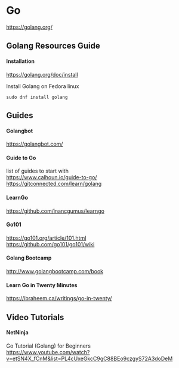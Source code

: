 # Go 

https://golang.org/  

## Golang Resources Guide  

#### Installation

https://golang.org/doc/install  

Install Golang on Fedora linux  

```shell
sudo dnf install golang
```

## Guides

#### Golangbot
https://golangbot.com/  

#### Guide to Go
list of guides to start with  
https://www.calhoun.io/guide-to-go/  
https://gitconnected.com/learn/golang  

#### LearnGo
https://github.com/inancgumus/learngo  

#### Go101
https://go101.org/article/101.html  
https://github.com/go101/go101/wiki  

#### Golang Bootcamp
http://www.golangbootcamp.com/book  

#### Learn Go in Twenty Minutes
https://ibraheem.ca/writings/go-in-twenty/  

## Video Tutorials

#### NetNinja 

Go Tutorial (Golang) for Beginners  
https://www.youtube.com/watch?v=etSN4X_fCnM&list=PL4cUxeGkcC9gC88BEo9czgyS72A3doDeM  





